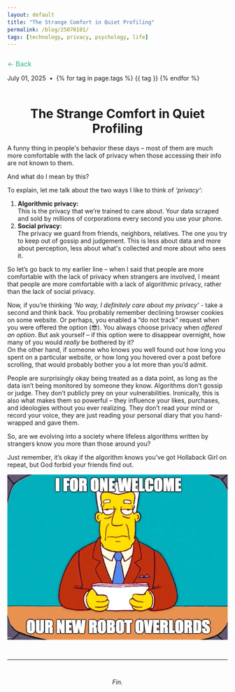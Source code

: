 ```yaml
---
layout: default
title: "The Strange Comfort in Quiet Profiling"
permalink: /blog/25070101/
tags: [technology, privacy, psychology, life]
---
```


<!-- Back Button (Top Left) -->
<div style="margin: 2em 0 1em 0;">
  <a href="{{ '/blog/' | relative_url }}" style="color: #49bf9d; font-size: 1.1em; font-weight: 500; text-decoration: none;">
    ← Back
  </a>
</div>

<!-- Post Metadata -->
<div class="post-meta">
  <span>July 01, 2025</span> &nbsp;•&nbsp;
  <span class="post-tags">
    {% for tag in page.tags %}
      <span class="pill post-tag" data-tag="{{ tag }}">{{ tag }}</span>
    {% endfor %}
  </span>
</div>

<br />
<h1 style="text-align: center;">The Strange Comfort in Quiet Profiling</h1>

<!-- start -->

<p>A funny thing in people's behavior these days – most of them are much more comfortable with the lack of privacy when those accessing their info are not known to them.</p>

<p>And what do I mean by this?</p>

<p>To explain, let me talk about the two ways I like to think of <i>‘privacy’</i>:</p>

<ol>
  <li><strong>Algorithmic privacy: </strong><br />
  This is the privacy that we’re trained to care about. Your data scraped and sold by millions of corporations every second you use your phone.
  </li>
  <li><strong>Social privacy: </strong><br />
  The privacy we guard from friends, neighbors, relatives. The one you try to keep out of gossip and judgement. This is less about data and more about perception, less about what's collected and more about who sees it.
  </li>
</ol>

<p>So let’s go back to my earlier line – when I said that people are more comfortable with the lack of privacy when strangers are involved, I meant that people are more comfortable with a lack of algorithmic privacy, rather than the lack of social privacy.</p>

<p>Now, if you’re thinking <i>‘No way, I definitely care about my privacy’</i> - take a second and think back. You probably remember declining browser cookies on some website. Or perhaps, you enabled a “do not track” request when you were offered the option (😎). You always choose privacy when <em>offered an option</em>. But ask yourself – if this option were to disappear overnight, how many of you would <em>really</em> be bothered by it?<br />
On the other hand, if someone who knows you well found out how long you spent on a particular website, or how long you hovered over a post before scrolling, that would probably bother you a lot more than you’d admit.</p>

<p>People are surprisingly okay being treated as a data point, as long as the data isn’t being monitored by someone they know. Algorithms don’t gossip or judge. They don’t publicly prey on your vulnerabilities. Ironically, this is also what makes them so powerful – they influence your likes, purchases, and ideologies without you ever realizing. They don’t read your mind or record your voice, they are just reading your personal diary that you hand-wrapped and gave them.</p>

<p>So, are we evolving into a society where lifeless algorithms written by strangers know you more than those around you?</p>

<p>Just remember, it’s okay if the algorithm knows you’ve got Hollaback Girl on repeat, but God forbid your friends find out.</p>

<!-- Quote image -->
<div class="blog-image">
  <img src="/images/blog/Post2/Simpsons.jpg" alt="The Simpsons" />
</div>

<hr style="margin: 3em 0;" />
<p style="text-align: center;"><i>Fin.</i></p>

<script>
  document.querySelectorAll(".post-tag").forEach(tag => {
    tag.addEventListener("click", function () {
      const value = encodeURIComponent(this.dataset.tag);
      window.location.href = `/blog/?q=${value}`;
    });
  });
</script>